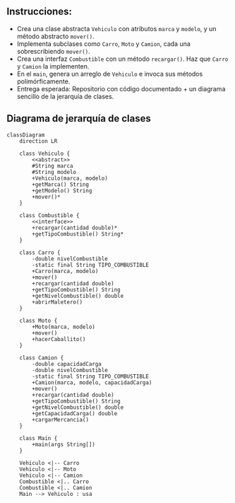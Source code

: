 ## Instrucciones:
- Crea una clase abstracta `Vehiculo` con atributos `marca` y `modelo`, y un método abstracto `mover()`.
- Implementa subclases como  `Carro`, `Moto` y `Camion`, cada una sobrescribiendo `mover()`.
- Crea una interfaz `Combustible` con un método `recargar()`. Haz que `Carro` y `Camion` la implementen.
- En el `main`, genera un arreglo de `Vehiculo` e invoca sus métodos polimórficamente.
- Entrega esperada: Repositorio con código documentado + un diagrama sencillo de la jerarquía de clases.

## Diagrama de jerarquía de clases

```mermaid
classDiagram
    direction LR
    
    class Vehiculo {
        <<abstract>>
        #String marca
        #String modelo
        +Vehiculo(marca, modelo)
        +getMarca() String
        +getModelo() String
        +mover()*
    }
    
    class Combustible {
        <<interface>>
        +recargar(cantidad double)*
        +getTipoCombustible() String*
    }
    
    class Carro {
        -double nivelCombustible
        -static final String TIPO_COMBUSTIBLE
        +Carro(marca, modelo)
        +mover()
        +recargar(cantidad double)
        +getTipoCombustible() String
        +getNivelCombustible() double
        +abrirMaletero()
    }
    
    class Moto {
        +Moto(marca, modelo)
        +mover()
        +hacerCaballito()
    }
    
    class Camion {
        -double capacidadCarga
        -double nivelCombustible
        -static final String TIPO_COMBUSTIBLE
        +Camion(marca, modelo, capacidadCarga)
        +mover()
        +recargar(cantidad double)
        +getTipoCombustible() String
        +getNivelCombustible() double
        +getCapacidadCarga() double
        +cargarMercancia()
    }
    
    class Main {
        +main(args String[])
    }
    
    Vehiculo <|-- Carro
    Vehiculo <|-- Moto
    Vehiculo <|-- Camion
    Combustible <|.. Carro
    Combustible <|.. Camion
    Main --> Vehiculo : usa
```